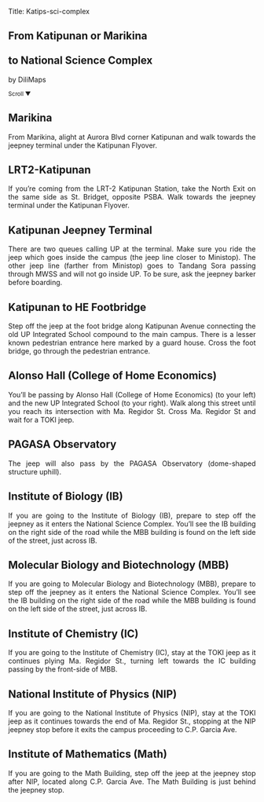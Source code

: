 Title: Katips-sci-complex

<section id='cover' class='cover active'>
<h1> From Katipunan or Marikina <br><br>to National Science Complex</h1>
<p align='justify'>by DiliMaps </p>
<small class='scroll'>Scroll ▼</small>
</section>

<section id='marikina'>
<h2>Marikina</h2>
<p align='justify'>From Marikina, alight at Aurora Blvd corner Katipunan and walk towards the jeepney terminal under the Katipunan Flyover.
</p>
</section>

<section id='lrt2'>
<h2>LRT2-Katipunan</h2>
<p align='justify'>If you’re coming from the LRT-2 Katipunan Station, take the North Exit on the same side as St. Bridget, opposite PSBA. Walk towards the jeepney terminal under the Katipunan Flyover.
</p>
</section>

<section id='katips'>
<h2>Katipunan Jeepney Terminal</h2>
<p align='justify'>There are two queues calling UP at the terminal. Make sure you ride the jeep which goes inside the campus (the jeep line closer to Ministop). The other jeep line (farther from Ministop) goes to Tandang Sora passing through MWSS and will not go inside UP. To be sure, ask the jeepney barker before boarding.
</p>
</section>

<section id='che-bridge'>
<h2>Katipunan to HE Footbridge</h2>
<p align='justify'>Step off the jeep at the foot bridge along Katipunan Avenue connecting the old UP Integrated School compound to the main campus. There is a lesser known pedestrian entrance here marked by a guard house. Cross the foot bridge, go through the pedestrian entrance.
</p>
</section>

<section id='che'>
<h2>Alonso Hall (College of Home Economics)</h2>
<p align='justify'>
You’ll be passing by Alonso Hall (College of Home Economics) (to your left) and the new UP Integrated School (to your right). Walk along this street until you reach its intersection with Ma. Regidor St. Cross Ma. Regidor St and wait for a TOKI jeep.
</p>
</section>

<section id='pagasa'>
<h2>PAGASA Observatory</h2>
<p align='justify'>
The jeep will also pass by the PAGASA Observatory (dome-shaped structure uphill).
</p>
</section>

<section id='bio'>
<h2> Institute of Biology (IB)</h2>
<p align='justify'>
If you are going to the Institute of Biology (IB), prepare to step off the jeepney as it enters the National Science Complex. You’ll see the IB building on the right side of the road while the MBB building is found on the left side of the street, just across IB.
</p>
</section>

<section id='mbb'>
<h2> Molecular Biology and Biotechnology (MBB)</h2>
<p align='justify'>
If you are going to  Molecular Biology and Biotechnology (MBB), prepare to step off the jeepney as it enters the National Science Complex. You’ll see the IB building on the right side of the road while the MBB building is found on the left side of the street, just across IB.
</p>
</section>

<section id='chem'>
<h2> Institute of Chemistry (IC)</h2>
<p align='justify'>
If you are going to the Institute of Chemistry (IC),  stay at the TOKI jeep as it continues plying Ma. Regidor St.,  turning left towards the IC building passing by the front-side of MBB.
</p>
</section>

<section id='physics'>
<h2>National Institute of Physics (NIP)</h2>
<p align='justify'>
If you are going to the  National Institute of Physics (NIP), stay at the TOKI jeep as it continues towards the end of Ma. Regidor St., stopping at the NIP jeepney stop before it exits the campus proceeding to C.P. Garcia Ave.
</p>
</section>

<section id='math'>
<h2> Institute of Mathematics (Math)</h2>
<p align='justify'>
If you are going to the Math Building, step off the jeep at the jeepney stop after NIP, located along C.P. Garcia Ave. The Math Building is just behind the jeepney stop.
</p>
</section>
